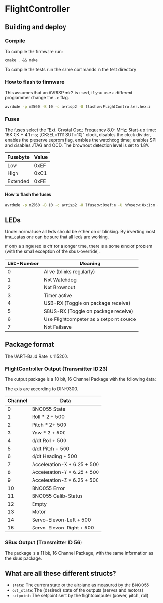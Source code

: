 # FlightController
## Building and deploy
### Compile
To compile the firmware run:
```
cmake . && make
```
To compile the tests run the same commands in the test directory 

### How to flash to firmware
This assumes that an AVRISP mk2 is used, if you use a different programmer
change the ```-c``` flag.
```bash
avrdude -p m2560 -B 10 -c avrisp2 -U flash:w:FlightController.hex:i
```

### Fuses
The fuses select the "Ext. Crystal Osc.; Frequency 8.0-    MHz; Start-up time: 16K CK + 4.1 ms; [CKSEL=1111 SUT=10]"
clock, disables the clock divider, enables the preserve eeprom flag, enables the watchdog timer, enables SPI and disables
JTAG and OCD. The brownout detection level is set to 1.8V.

| Fusebyte | Value |
|--- | --- |
| Low | 0xEF |
| High | 0xC1 |
| Extended | 0xFE |

#### How to flash the fuses
```bash
avrdude -p m2560 -B 10 -c avrisp2 -U lfuse:w:0xef:m -U hfuse:w:0xc1:m -U efuse:w:0xfe:m
```

## LEDs
Under normal use all leds should be either on or blinking.
By inverting most imu_datas one can be sure that all leds are working.

If only a single led is off for a longer time, there is a some kind of problem
(with the small exception of the sbus-override).

| LED-Number | Meaning |
| --- | --- |
| 0 | Alive (blinks regularly) |
| 1 | Not Watchdog |
| 2 | Not Brownout |
| 3 | Timer active  |
| 4 | USB-RX (Toggle on package receive) |
| 5 | SBUS-RX (Toggle on package receive) |
| 6 | Use Flightcomputer as a setpoint source |
| 7 | Not Failsave |

## Package format
The UART-Baud Rate is 115200.
### FlightController Output (Transmitter ID 23)
The output package is a 10 bit, 16 Channel Package with the following data:

The axis are according to DIN-9300.

| Channel | Data |
| --- | --- |
| 0 | BNO055 State |
| 1 | Roll * 2 + 500|
| 2 | Pitch * 2+ 500 |
| 3 | Yaw * 2 + 500 |
| 4 | d/dt Roll + 500 |
| 5 | d/dt Pitch + 500 |
| 6 | d/dt Heading + 500 |
| 7 | Acceleration-X * 6.25 + 500 |
| 8 | Acceleration-Y * 6.25 + 500 |
| 9 | Acceleration-Z * 6.25 + 500 |
| 10 | BNO055 Error |
| 11 | BNO055 Calib-Status |
| 12 | Empty |
| 13 | Motor |
| 14 | Servo-Elevon-Left + 500 |
| 15 | Servo-Elevon-Right + 500|

### SBus Output (Transmitter ID 56)
The package is a 11 bit, 16 Channel Package, with the same information as the sbus package.

## What are all these different structs?
 * `state`: The current state of the airplane as measured by the BNO055
 * `out_state`: The (desired) state of the outputs (servos and motors)
 * `setpoint`: The setpoint sent by the flightcomputer (power, pitch, roll)

